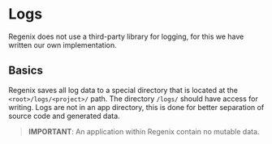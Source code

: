 # Logs

Regenix does not use a third-party library for logging, for this we have written
our own implementation. 

## Basics

Regenix saves all log data to a special directory that is located at 
the `<root>/logs/<project>/` path. The directory `/logs/` should have
access for writing. Logs are not in an app directory, this is done for 
better separation of source code and generated data. 

> **IMPORTANT**: An application within Regenix contain no mutable data.
